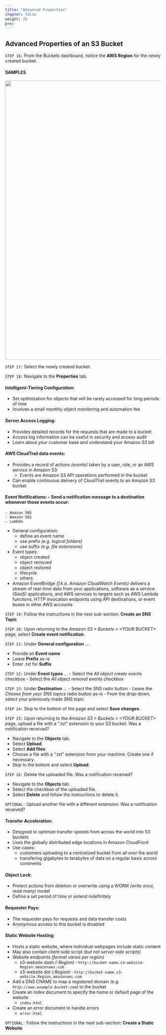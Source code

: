 ```yaml
---
title: "Advanced Properties"
chapter: false
weight: 20
pre:
---
```


## Advanced Properties of an S3 Bucket

`STEP 16:`  From the Buckets dashboard, notice the **AWS Region** for the newly created bucket.

#### **SAMPLES**

<img src='/images/bucket-dashboard.png' width='900px'>

`STEP 17:`  Select the newly created bucket.

`STEP 18:`  Navigate to the **Properties** tab.

#### Intelligent-Tiering Configuration:
- Set optimization for objects that will be rarely accessed for long periods of time
- Involves a small monthly object monitoring and automation fee

#### Server Access Logging:
- Provides detailed records for the requests that are made to a bucket
- Access log information can be useful in security and access audit
- Learn about your customer base and understand your Amazon S3 bill

#### AWS CloudTrail data events:
- Provides a record of actions *(events)* taken by a user, role, or an AWS service in Amazon S3
    - Events are Amazon S3 API operations performed in the bucket
- Can enable continuous delivery of CloudTrail events to an Amazon S3 bucket

#### Event Notifications: - Send a notification message to a destination whenever those events occur:
    - Amazon SNS
    - Amazon SQS
    - Lambda
- General configuration:
    - define an event name
    - use prefix *(e.g. logical folders)*
    - use suffix *(e.g. file extensions)*
- Event types:
    - object created
    - object removed
    - object restored
    - lifecycle
    - others
- Amazon EventBridge *(f.k.a. Amazon CloudWatch Events)* delivers a stream of real-time data from your applications, software as a service *(SaaS)* applications, and AWS services to targets such as AWS Lambda functions, HTTP invocation endpoints using API destinations, or event buses in other AWS accounts

`STEP 19:`  Follow the instructions in the next sub-section:  **Create an SNS Topic**

`STEP 20:`  Upon returning to the *Amazon S3 > Buckets > \<YOUR BUCKET\>* page, select **Create event notification**.

`STEP 21:`  Under **General configuration** ...  
- Provide an **Event name**
- Leave **Prefix** as-is
- Enter *.txt* for **Suffix**

`STEP 22:`  Under **Event types** ...
    - Select the *All object create events* checkbox
    - Select the *All object removal events* checkbox

`STEP 23:`  Under **Destination** ...
    - Select the *SNS* radio button
    - Leave the *Choose from your SNS topics* radio button as-is
    - From the drop-down, select your previously made SNS topic

`STEP 24:`  Skip to the bottom of the page and select **Save changes**.

`STEP 25:`  Upon returning to the *Amazon S3 > Buckets > \<YOUR BUCKET\>* page, upload a file with a ".txt" extension to your S3 bucket.  Was a notification received?
- Navigate to the **Objects** tab.
- Select **Upload**.
- Select **Add files**.
- Choose a file with a ".txt" extension from your machine.  Create one if necessary.
- Skip to the bottom and select **Upload**.

`STEP 26:`  Delete the uploaded file.  Was a notification received?
- Navigate to the **Objects** tab.
- Select the checkbox of the uploaded file.
- Select **Delete** and follow the instructions to delete it.

`OPTIONAL:`  Upload another file with a different extension.  Was a notification received?

#### Transfer Acceleration:
- Designed to optimize transfer speeds from across the world into S3 buckets
- Uses the globally distributed edge locations in Amazon CloudFront
- Use cases:
    - customers uploading to a centralized bucket from all over the world
    - transfering gigabytes to terabytes of data on a regular basis across continents

#### Object Lock:
- Protect actions from deletion or overwrite using a WORM *(write once, read many)* model
- Define a set period of time or extend indefinitely

#### Requester Pays:
- The requester pays for requests and data transfer costs
- Anonymous access to this bucket is disabled

#### Static Website Hosting:
- Hosts a static website, where individual webpages include static content
- May also contain client-side script *(but not server-side scripts)*
- Website endpoints *(format varies per region)*
    - s3-website dash *(-Region)* ‐ `http://bucket-name.s3-website-Region.amazonaws.com`
    - s3-website dot *(.Region)* ‐ `http://bucket-name.s3-website.Region.amazonaws.com`
- Add a DNS CNAME to map a registered domain *(e.g. `http://www.example-bucket.com`)* to the bucket
- Create an index document to specify the home or default page of the website
    - `index.html`
- Create an error document to handle errors
    - `error.html`

`OPTIONAL:`  Follow the instructions in the next sub-section:  **Create a Static Website**
